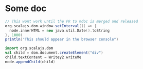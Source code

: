 # Some doc


```scala mdoc:js sc:nocompile
// This wont work until the PR to mdoc is merged and released
org.scalajs.dom.window.setInterval(() => {
  node.innerHTML = new java.util.Date().toString
}, 1000)
println("This should appear in the browser console")
```

```scala mdoc:js sc:nocompile
import org.scalajs.dom
val child = dom.document.createElement("div")
child.textContent = Writey2.writeMe
node.appendChild(child)
```
